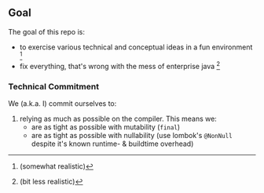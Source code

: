  ## Goal
 
The goal of this repo is: 
 - to exercise various technical and conceptual ideas in a fun environment [^1]
 - fix everything, that's wrong with the mess of enterprise java [^2]

[^1]: (somewhat realistic)
[^2]: (bit less realistic)


### Technical Commitment
 
We (a.k.a. I) commit ourselves to:
 1. relying as much as possible on the compiler. This means we: 
    * are as tight as possible with mutability (`final`)
    * are as tight as possible with nullability (use lombok's `@NonNull` despite it's known runtime- & buildtime overhead)
 